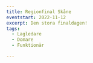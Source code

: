 ```yaml
---
title: Regionfinal Skåne
eventstart: 2022-11-12
excerpt: Den stora finaldagen!
tags:
  - Lagledare
  - Domare
  - Funktionär

---
```


